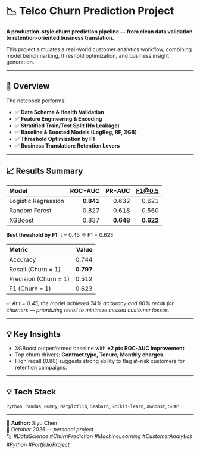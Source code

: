 # 📉 Telco Churn Prediction Project

**A production-style churn prediction pipeline — from clean data validation to retention-oriented business translation.**

This project simulates a real-world customer analytics workflow, combining model benchmarking, threshold optimization, and business insight generation.

---

## 🚀 Overview

The notebook performs:
- ✅ **Data Schema & Health Validation**
- ✅ **Feature Engineering & Encoding**
- ✅ **Stratified Train/Test Split (No Leakage)**
- ✅ **Baseline & Boosted Models (LogReg, RF, XGB)**
- ✅ **Threshold Optimization by F1**
- ✅ **Business Translation: Retention Levers**

---

## 📈 Results Summary

| Model | ROC-AUC | PR-AUC | F1@0.5 |
|:--|--:|--:|--:|
| Logistic Regression | **0.841** | 0.632 | 0.621 |
| Random Forest | 0.827 | 0.618 | 0.560 |
| XGBoost | 0.837 | **0.648** | **0.622** |

**Best threshold by F1:** t = 0.45 → F1 = 0.623  

| Metric | Value |
|:--|--:|
| Accuracy | 0.744 |
| Recall (Churn = 1) | **0.797** |
| Precision (Churn = 1) | 0.512 |
| F1 (Churn = 1) | 0.623 |

✅ *At t = 0.45, the model achieved 74% accuracy and 80% recall for churners — prioritizing recall to minimize missed customer losses.*

---

## 💡 Key Insights
- XGBoost outperformed baseline with **+2 pts ROC-AUC improvement**.  
- Top churn drivers: **Contract type, Tenure, Monthly charges**.  
- High recall (0.80) suggests strong ability to flag at-risk customers for retention campaigns.  

---

## 💡 Tech Stack
`Python`, `Pandas`, `NumPy`, `Matplotlib`, `Seaborn`, `Scikit-learn`, `XGBoost`, `SHAP`

---

📍 **Author:** Siyu Chen  
📅 *October 2025 — personal project*  
🏷️ *#DataScience #ChurnPrediction #MachineLearning #CustomerAnalytics #Python #PortfolioProject*
